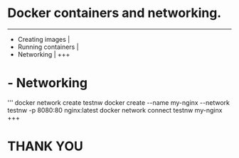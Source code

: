 # Docker containers and networking.
---
- Creating images | 
- Running containers |
- Networking |
+++
# - Networking

'''
docker network create testnw
docker create --name my-nginx --network testnw -p 8080:80 nginx:latest
docker network connect testnw my-nginx
+++
# THANK YOU

